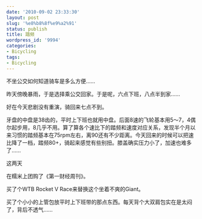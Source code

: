 ```yaml
---
date: '2010-09-02 23:33:30'
layout: post
slug: '%e8%b8%8f%e9%a2%91'
status: publish
title: 踏频
wordpress_id: '9994'
categories:
- Bicycling
tags:
- Bicycling
---
```


不坐公交如何知道骑车是多么方便……

  


昨天傍晚暴雨，于是选择乘公交回家。于是呢，六点下班，八点半到家……

好在今天悲剧没有重演，骑回来七点不到。

  


牙盘的中盘是38齿的，平时上下班也就用中盘。后面8速的飞轮基本用5～7，4偶尔起步用，8几乎不用。算了算各个速比下的踏频和速度对应关系，发现半个月以来习惯的踏频基本在75rpm左右，离90还有不少距离。今天回来的时候可以把速比降了一档，踏频80+，骑起来感觉有些别扭。膝盖确实压力小了，加速也难多了……

  


这两天

在糯米上团购了《第一财经周刊》。

买了个WTB Rocket V Race来替换这个坐着不爽的Giant。

买了个小小的上管包放平时上下班带的那点东西。每天背个大双肩包实在是太闷了，背后不透气……
